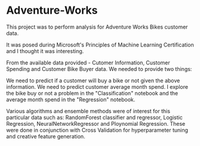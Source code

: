 # Adventure-Works

This project was to perform analysis for Adventure Works Bikes customer data.

It was posed during Microsoft's Principles of Machine Learning Certification and I thought it was interesting.

From the available data provided - Cutomer Information, Customer Spending and Customer Bike Buyer data. We needed to provide two things:

We need to predict if a customer will buy a bike or not given the above information.
We need to predict customer average month spend.
I explore the bike buy or not a problem in the "Classification" notebook and the average month spend in the "Regression" notebook.

Various algorithms and ensemble methods were of interest for this particular data such as: RandomForest classifier and regressor, Logistic Regression, NeuralNetworkRegressor and Ploynomial Regression. These were done in conjunction with Cross Validation for hyperparameter tuning and creative feature generation.
